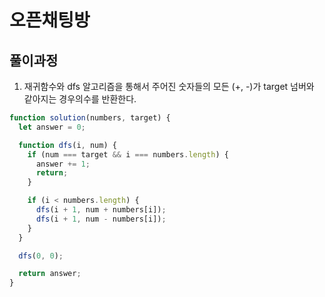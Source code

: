 # 오픈채팅방

## 풀이과정

1. 재귀함수와 dfs 알고리즘을 통해서 주어진 숫자들의 모든 (+, -)가 target 넘버와 같아지는 경우의수를 반환한다.

```javascript
function solution(numbers, target) {
  let answer = 0;

  function dfs(i, num) {
    if (num === target && i === numbers.length) {
      answer += 1;
      return;
    }

    if (i < numbers.length) {
      dfs(i + 1, num + numbers[i]);
      dfs(i + 1, num - numbers[i]);
    }
  }

  dfs(0, 0);

  return answer;
}
```
